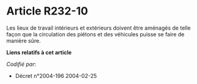 # Article R232-10

Les lieux de travail intérieurs et extérieurs doivent être aménagés de telle façon que la circulation des piétons et des
véhicules puisse se faire de manière sûre.

**Liens relatifs à cet article**

_Codifié par_:

  - Décret n°2004-196 2004-02-25
